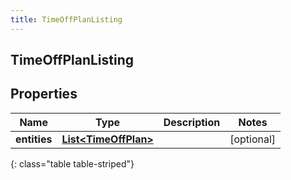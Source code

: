 ```yaml
---
title: TimeOffPlanListing
---
```

## TimeOffPlanListing


## Properties

| Name | Type | Description | Notes |
| ------------ | ------------- | ------------- | ------------- |
| **entities** | <!----><!---->[**List&lt;TimeOffPlan&gt;**](TimeOffPlan.html)<!----> |  |  [optional] |
{: class="table table-striped"}



